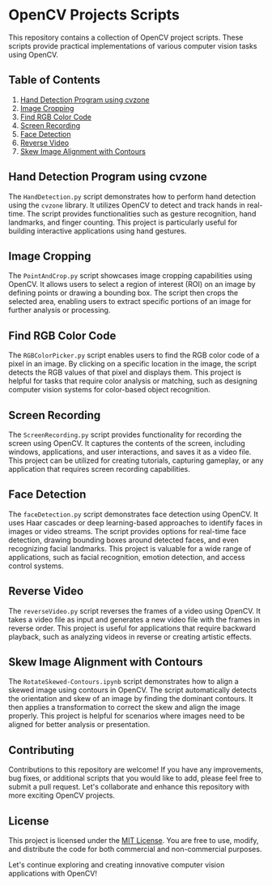 # OpenCV Projects Scripts

This repository contains a collection of OpenCV project scripts. These scripts provide practical implementations of various computer vision tasks using OpenCV.

## Table of Contents

1. [Hand Detection Program using cvzone](#hand-detection-program-using-cvzone)
2. [Image Cropping](#image-cropping)
3. [Find RGB Color Code](#find-rgb-color-code)
4. [Screen Recording](#screen-recording)
5. [Face Detection](#face-detection)
6. [Reverse Video](#reverse-video)
7. [Skew Image Alignment with Contours](#skew-image-alignment-with-contours)

## Hand Detection Program using cvzone

The `HandDetection.py` script demonstrates how to perform hand detection using the `cvzone` library. It utilizes OpenCV to detect and track hands in real-time. The script provides functionalities such as gesture recognition, hand landmarks, and finger counting. This project is particularly useful for building interactive applications using hand gestures.

## Image Cropping

The `PointAndCrop.py` script showcases image cropping capabilities using OpenCV. It allows users to select a region of interest (ROI) on an image by defining points or drawing a bounding box. The script then crops the selected area, enabling users to extract specific portions of an image for further analysis or processing.

## Find RGB Color Code

The `RGBColorPicker.py` script enables users to find the RGB color code of a pixel in an image. By clicking on a specific location in the image, the script detects the RGB values of that pixel and displays them. This project is helpful for tasks that require color analysis or matching, such as designing computer vision systems for color-based object recognition.

## Screen Recording

The `ScreenRecording.py` script provides functionality for recording the screen using OpenCV. It captures the contents of the screen, including windows, applications, and user interactions, and saves it as a video file. This project can be utilized for creating tutorials, capturing gameplay, or any application that requires screen recording capabilities.

## Face Detection

The `faceDetection.py` script demonstrates face detection using OpenCV. It uses Haar cascades or deep learning-based approaches to identify faces in images or video streams. The script provides options for real-time face detection, drawing bounding boxes around detected faces, and even recognizing facial landmarks. This project is valuable for a wide range of applications, such as facial recognition, emotion detection, and access control systems.

## Reverse Video

The `reverseVideo.py` script reverses the frames of a video using OpenCV. It takes a video file as input and generates a new video file with the frames in reverse order. This project is useful for applications that require backward playback, such as analyzing videos in reverse or creating artistic effects.

## Skew Image Alignment with Contours

The `RotateSkewed-Contours.ipynb` script demonstrates how to align a skewed image using contours in OpenCV. The script automatically detects the orientation and skew of an image by finding the dominant contours. It then applies a transformation to correct the skew and align the image properly. This project is helpful for scenarios where images need to be aligned for better analysis or presentation.

## Contributing

Contributions to this repository are welcome! If you have any improvements, bug fixes, or additional scripts that you would like to add, please feel free to submit a pull request. Let's collaborate and enhance this repository with more exciting OpenCV projects.

## License

This project is licensed under the [MIT License](LICENSE). You are free to use, modify, and distribute the code for both commercial and non-commercial purposes.

Let's continue exploring and creating innovative computer vision applications with OpenCV!